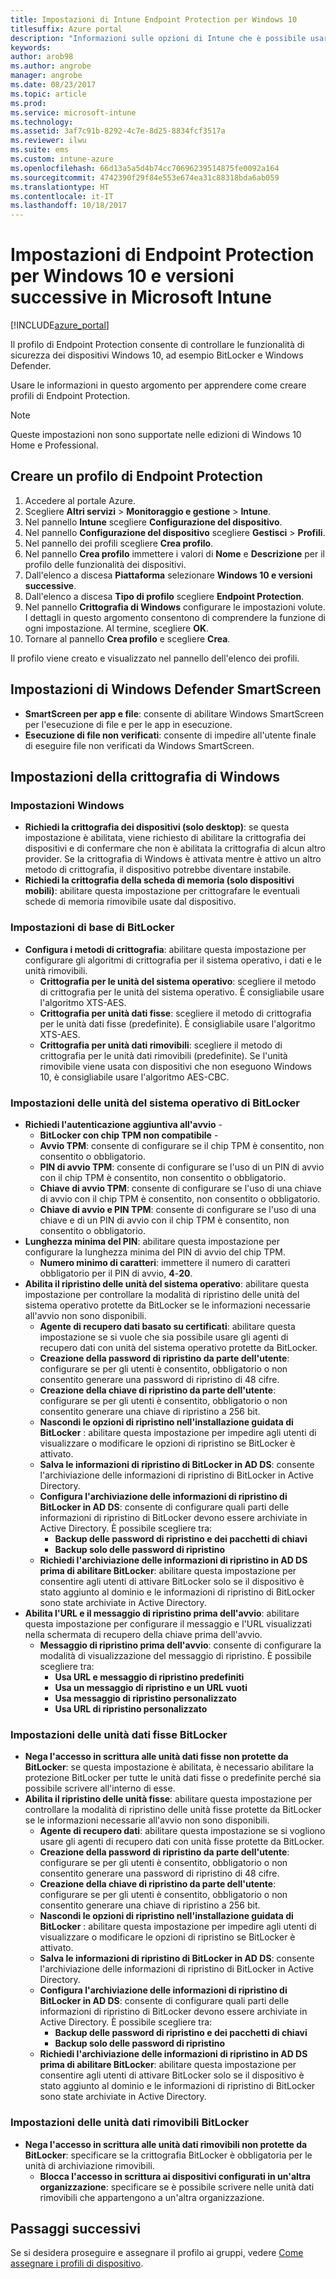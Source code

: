 ```yaml
---
title: Impostazioni di Intune Endpoint Protection per Windows 10
titlesuffix: Azure portal
description: "Informazioni sulle opzioni di Intune che è possibile usare per controllare le impostazioni di Endpoint Protection nei dispositivi Windows 10.\""
keywords: 
author: arob98
ms.author: angrobe
manager: angrobe
ms.date: 08/23/2017
ms.topic: article
ms.prod: 
ms.service: microsoft-intune
ms.technology: 
ms.assetid: 3af7c91b-8292-4c7e-8d25-8834fcf3517a
ms.reviewer: ilwu
ms.suite: ems
ms.custom: intune-azure
ms.openlocfilehash: 66d13a5a5d4b74cc70696239514875fe0092a164
ms.sourcegitcommit: 4742390f29f84e553e674ea31c88318bda6ab059
ms.translationtype: HT
ms.contentlocale: it-IT
ms.lasthandoff: 10/18/2017
---
```

# <a name="endpoint-protection-settings-for-windows-10-and-later-in-microsoft-intune"></a>Impostazioni di Endpoint Protection per Windows 10 e versioni successive in Microsoft Intune

[!INCLUDE[azure_portal](./includes/azure_portal.md)]

Il profilo di Endpoint Protection consente di controllare le funzionalità di sicurezza dei dispositivi Windows 10, ad esempio BitLocker e Windows Defender.

Usare le informazioni in questo argomento per apprendere come creare profili di Endpoint Protection.

> [!Note]
> Queste impostazioni non sono supportate nelle edizioni di Windows 10 Home e Professional.

## <a name="create-an-endpoint-protection-profile"></a>Creare un profilo di Endpoint Protection

1. Accedere al portale Azure.
2. Scegliere **Altri servizi** > **Monitoraggio e gestione** > **Intune**.
3. Nel pannello **Intune** scegliere **Configurazione del dispositivo**.
2. Nel pannello **Configurazione del dispositivo** scegliere **Gestisci** > **Profili**.
3. Nel pannello dei profili scegliere **Crea profilo**.
4. Nel pannello **Crea profilo** immettere i valori di **Nome** e **Descrizione** per il profilo delle funzionalità dei dispositivi.
5. Dall'elenco a discesa **Piattaforma** selezionare **Windows 10 e versioni successive**.
6. Dall'elenco a discesa **Tipo di profilo** scegliere **Endpoint Protection**.
7. Nel pannello **Crittografia di Windows** configurare le impostazioni volute. I dettagli in questo argomento consentono di comprendere la funzione di ogni impostazione. Al termine, scegliere **OK**.
8. Tornare al pannello **Crea profilo** e scegliere **Crea**.

Il profilo viene creato e visualizzato nel pannello dell'elenco dei profili.

## <a name="windows-defender-smartscreen-settings"></a>Impostazioni di Windows Defender SmartScreen

- **SmartScreen per app e file**: consente di abilitare Windows SmartScreen per l'esecuzione di file e per le app in esecuzione.
- **Esecuzione di file non verificati**: consente di impedire all'utente finale di eseguire file non verificati da Windows SmartScreen.

## <a name="windows-encryption-settings"></a>Impostazioni della crittografia di Windows

### <a name="windows-settings"></a>Impostazioni Windows

- **Richiedi la crittografia dei dispositivi (solo desktop)**: se questa impostazione è abilitata, viene richiesto di abilitare la crittografia dei dispositivi e di confermare che non è abilitata la crittografia di alcun altro provider. Se la crittografia di Windows è attivata mentre è attivo un altro metodo di crittografia, il dispositivo potrebbe diventare instabile.
- **Richiedi la crittografia della scheda di memoria (solo dispositivi mobili)**: abilitare questa impostazione per crittografare le eventuali schede di memoria rimovibile usate dal dispositivo.


### <a name="bitlocker-base-settings"></a>Impostazioni di base di BitLocker

- **Configura i metodi di crittografia**: abilitare questa impostazione per configurare gli algoritmi di crittografia per il sistema operativo, i dati e le unità rimovibili.
    - **Crittografia per le unità del sistema operativo**: scegliere il metodo di crittografia per le unità del sistema operativo. È consigliabile usare l'algoritmo XTS-AES.
    - **Crittografia per unità dati fisse**: scegliere il metodo di crittografia per le unità dati fisse (predefinite). È consigliabile usare l'algoritmo XTS-AES.
    - **Crittografia per unità dati rimovibili**: scegliere il metodo di crittografia per le unità dati rimovibili (predefinite). Se l'unità rimovibile viene usata con dispositivi che non eseguono Windows 10, è consigliabile usare l'algoritmo AES-CBC.


### <a name="bitlocker-os-drive-settings"></a>Impostazioni delle unità del sistema operativo di BitLocker

- **Richiedi l'autenticazione aggiuntiva all'avvio** -
    - **BitLocker con chip TPM non compatibile** -
    - **Avvio TPM**: consente di configurare se il chip TPM è consentito, non consentito o obbligatorio.
    - **PIN di avvio TPM**: consente di configurare se l'uso di un PIN di avvio con il chip TPM è consentito, non consentito o obbligatorio.
    - **Chiave di avvio TPM**: consente di configurare se l'uso di una chiave di avvio con il chip TPM è consentito, non consentito o obbligatorio.
    - **Chiave di avvio e PIN TPM**: consente di configurare se l'uso di una chiave e di un PIN di avvio con il chip TPM è consentito, non consentito o obbligatorio.
- **Lunghezza minima del PIN**: abilitare questa impostazione per configurare la lunghezza minima del PIN di avvio del chip TPM.
    - **Numero minimo di caratteri**: immettere il numero di caratteri obbligatorio per il PIN di avvio, **4**-**20**.
- **Abilita il ripristino delle unità del sistema operativo**: abilitare questa impostazione per controllare la modalità di ripristino delle unità del sistema operativo protette da BitLocker se le informazioni necessarie all'avvio non sono disponibili.
    - **Agente di recupero dati basato su certificati**: abilitare questa impostazione se si vuole che sia possibile usare gli agenti di recupero dati con unità del sistema operativo protette da BitLocker.
    - **Creazione della password di ripristino da parte dell'utente**: configurare se per gli utenti è consentito, obbligatorio o non consentito generare una password di ripristino di 48 cifre.
    - **Creazione della chiave di ripristino da parte dell'utente**: configurare se per gli utenti è consentito, obbligatorio o non consentito generare una chiave di ripristino a 256 bit.
    - **Nascondi le opzioni di ripristino nell'installazione guidata di BitLocker** : abilitare questa impostazione per impedire agli utenti di visualizzare o modificare le opzioni di ripristino se BitLocker è attivato.
    - **Salva le informazioni di ripristino di BitLocker in AD DS**: consente l'archiviazione delle informazioni di ripristino di BitLocker in Active Directory.
    - **Configura l'archiviazione delle informazioni di ripristino di BitLocker in AD DS**: consente di configurare quali parti delle informazioni di ripristino di BitLocker devono essere archiviate in Active Directory. È possibile scegliere tra:
        - **Backup delle password di ripristino e dei pacchetti di chiavi**
        - **Backup solo delle password di ripristino**
    - **Richiedi l'archiviazione delle informazioni di ripristino in AD DS prima di abilitare BitLocker**: abilitare questa impostazione per consentire agli utenti di attivare BitLocker solo se il dispositivo è stato aggiunto al dominio e le informazioni di ripristino di BitLocker sono state archiviate in Active Directory.
- **Abilita l'URL e il messaggio di ripristino prima dell'avvio**: abilitare questa impostazione per configurare il messaggio e l'URL visualizzati nella schermata di recupero della chiave prima dell'avvio.
    - **Messaggio di ripristino prima dell'avvio**: consente di configurare la modalità di visualizzazione del messaggio di ripristino. È possibile scegliere tra:
        - **Usa URL e messaggio di ripristino predefiniti**
        - **Usa un messaggio di ripristino e un URL vuoti**
        - **Usa messaggio di ripristino personalizzato**
        - **Usa URL di ripristino personalizzato**


### <a name="bitlocker-fixed-data-drive-settings"></a>Impostazioni delle unità dati fisse BitLocker

- **Nega l'accesso in scrittura alle unità dati fisse non protette da BitLocker**: se questa impostazione è abilitata, è necessario abilitare la protezione BitLocker per tutte le unità dati fisse o predefinite perché sia possibile scrivere all'interno di esse.
- **Abilita il ripristino delle unità fisse**: abilitare questa impostazione per controllare la modalità di ripristino delle unità fisse protette da BitLocker se le informazioni necessarie all'avvio non sono disponibili.
    - **Agente di recupero dati**: abilitare questa impostazione se si vogliono usare gli agenti di recupero dati con unità fisse protette da BitLocker.
    - **Creazione della password di ripristino da parte dell'utente**: configurare se per gli utenti è consentito, obbligatorio o non consentito generare una password di ripristino di 48 cifre.  
    - **Creazione della chiave di ripristino da parte dell'utente**: configurare se per gli utenti è consentito, obbligatorio o non consentito generare una chiave di ripristino a 256 bit.
    - **Nascondi le opzioni di ripristino nell'installazione guidata di BitLocker** : abilitare questa impostazione per impedire agli utenti di visualizzare o modificare le opzioni di ripristino se BitLocker è attivato.
    - **Salva le informazioni di ripristino di BitLocker in AD DS**: consente l'archiviazione delle informazioni di ripristino di BitLocker in Active Directory.
    - **Configura l'archiviazione delle informazioni di ripristino di BitLocker in AD DS**: consente di configurare quali parti delle informazioni di ripristino di BitLocker devono essere archiviate in Active Directory. È possibile scegliere tra:
        - **Backup delle password di ripristino e dei pacchetti di chiavi**
        - **Backup solo delle password di ripristino**
    - **Richiedi l'archiviazione delle informazioni di ripristino in AD DS prima di abilitare BitLocker**: abilitare questa impostazione per consentire agli utenti di attivare BitLocker solo se il dispositivo è stato aggiunto al dominio e le informazioni di ripristino di BitLocker sono state archiviate in Active Directory.


### <a name="bitlocker-removable-data-drive-settings"></a>Impostazioni delle unità dati rimovibili BitLocker

- **Nega l'accesso in scrittura alle unità dati rimovibili non protette da BitLocker**: specificare se la crittografia BitLocker è obbligatoria per le unità di archiviazione rimovibili.
    - **Blocca l'accesso in scrittura ai dispositivi configurati in un'altra organizzazione**: specificare se è possibile scrivere nelle unità dati rimovibili che appartengono a un'altra organizzazione.



## <a name="next-steps"></a>Passaggi successivi

Se si desidera proseguire e assegnare il profilo ai gruppi, vedere [Come assegnare i profili di dispositivo](device-profile-assign.md).
